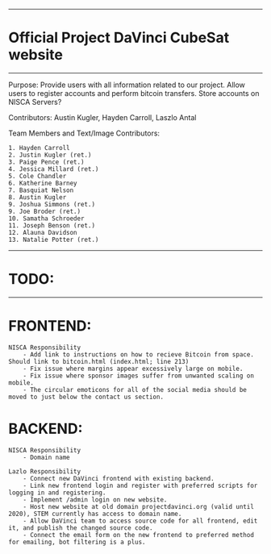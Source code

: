 ---------------------------------------------------------------------------
# Official Project DaVinci CubeSat website
---------------------------------------------------------------------------
Purpose: 
    Provide users with all information related to our project. 
    Allow users to register accounts and perform bitcoin transfers. 
    Store accounts on NISCA Servers?
    
Contributors: 
    Austin Kugler, Hayden Carroll, Laszlo Antal
    
Team Members and Text/Image Contributors:

    1. Hayden Carroll
    2. Justin Kugler (ret.)
    3. Paige Pence (ret.)
    4. Jessica Millard (ret.)
    5. Cole Chandler
    6. Katherine Barney
    7. Basquiat Nelson
    8. Austin Kugler
    9. Joshua Simmons (ret.)
    9. Joe Broder (ret.)
    10. Samatha Schroeder 
    11. Joseph Benson (ret.)
    12. Alauna Davidson
    13. Natalie Potter (ret.)
---------------------------------------------------------------------------
# TODO:                                                    
---------------------------------------------------------------------------
# FRONTEND:
    NISCA Responsibility 
        - Add link to instructions on how to recieve Bitcoin from space. Should link to bitcoin.html (index.html; line 213)
        - Fix issue where margins appear excessively large on mobile.
        - Fix issue where sponsor images suffer from unwanted scaling on mobile.
        - The circular emoticons for all of the social media should be moved to just below the contact us section.

# BACKEND:
    NISCA Responsibility 
        - Domain name

    Lazlo Responsibility 
        - Connect new DaVinci frontend with existing backend.
        - Link new frontend login and register with preferred scripts for logging in and registering.
        - Implement /admin login on new website.
        - Host new website at old domain projectdavinci.org (valid until 2020), STEM currently has access to domain name.
        - Allow DaVinci team to access source code for all frontend, edit it, and publish the changed source code.
        - Connect the email form on the new frontend to preferred method for emailing, bot filtering is a plus.
